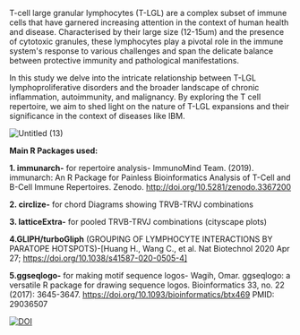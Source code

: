 T-cell large granular lymphocytes (T-LGL) are a complex subset of immune cells that have garnered increasing attention in the context of human health and disease.  Characterised by their large size (12-15um) and the presence of cytotoxic granules, these lymphocytes play a pivotal role in the immune system's response to various challenges and span the delicate balance between protective immunity and pathological manifestations. 

In this study we delve into the intricate relationship between T-LGL lymphoproliferative disorders and the broader landscape of chronic inflammation, autoimmunity, and malignancy. By exploring the T cell repertoire, we aim to shed light on the nature of T-LGL expansions and their significance in the context of diseases like IBM.

![Untitled (13)](https://github.com/Emilyjane994/High-throughput-repertoire-profiling-of-TCR-sequencing-in-IBM-T-LGL/assets/134034905/e2394347-2196-44ae-a3e8-74e625d4ab83)


**Main R Packages used:**

**1. immunarch-** for repertoire analysis- ImmunoMind Team. (2019). immunarch: An R Package for Painless Bioinformatics Analysis of T-Cell and B-Cell Immune Repertoires. Zenodo. http://doi.org/10.5281/zenodo.3367200

**2. circlize-** for chord Diagrams showing TRVB-TRVJ combinations
   
**3. latticeExtra-** for pooled TRVB-TRVJ combinations (cityscape plots)

**4.GLIPH/turboGliph** (GROUPING OF LYMPHOCYTE INTERACTIONS BY PARATOPE HOTSPOTS)-[Huang H., Wang C., et al. Nat Biotechnol 2020 Apr 27; https://doi.org/10.1038/s41587-020-0505-4] 

**5.ggseqlogo-** for making motif sequence logos- Wagih, Omar. ggseqlogo: a versatile R package for drawing sequence logos. Bioinformatics 33, no. 22 (2017): 3645-3647. https://doi.org/10.1093/bioinformatics/btx469 
PMID: 29036507

[![DOI](https://zenodo.org/badge/746719922.svg)](https://zenodo.org/doi/10.5281/zenodo.10572389)
